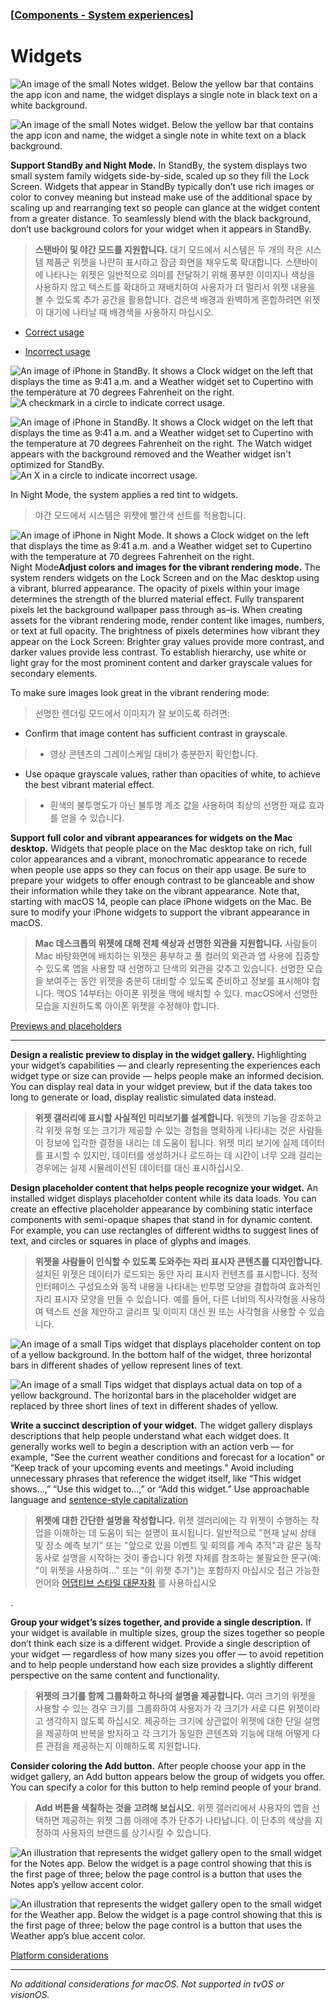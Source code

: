 ### [[Components - System experiences](./translated-human-interface-guidelines-markdown/components/system-experiences.md)]  
  
# **Widgets**  



![An image of the small Notes widget. Below the yellow bar that contains the app icon and name, the widget displays a single note in black text on a white background.](https://docs-assets.developer.apple.com/published/0fb7093d499f2152926c4f6143786f53/notes-small-light@2x.png)



![An image of the small Notes widget. Below the yellow bar that contains the app icon and name, the widget a single note in white text on a black background.](https://docs-assets.developer.apple.com/published/d6644cc54f9ab3bfcd3f689f3170fc76/notes-small-dark@2x.png)



**Support StandBy and Night Mode.** In StandBy, the system displays two small system family widgets side-by-side, scaled up so they fill the Lock Screen. Widgets that appear in StandBy typically don’t use rich images or color to convey meaning but instead make use of the additional space by scaling up and rearranging text so people can glance at the widget content from a greater distance. To seamlessly blend with the black background, don’t use background colors for your widget when it appears in StandBy.

> **스탠바이 및 야간 모드를 지원합니다.** 대기 모드에서 시스템은 두 개의 작은 시스템 제품군 위젯을 나란히 표시하고 잠금 화면을 채우도록 확대합니다. 스탠바이에 나타나는 위젯은 일반적으로 의미를 전달하기 위해 풍부한 이미지나 색상을 사용하지 않고 텍스트를 확대하고 재배치하여 사용자가 더 멀리서 위젯 내용을 볼 수 있도록 추가 공간을 활용합니다. 검은색 배경과 완벽하게 혼합하려면 위젯이 대기에 나타날 때 배경색을 사용하지 마십시오.
>



* [Correct usage](#)

* [Incorrect usage](#)

![An image of iPhone in StandBy. It shows a Clock widget on the left that displays the time as 9:41 a.m. and a Weather widget set to Cupertino with the temperature at 70 degrees Fahrenheit on the right.](https://docs-assets.developer.apple.com/published/b45b626f06315aa7ecee84d57851b3b8/removed-background@2x.png)![A checkmark in a circle to indicate correct usage.](https://docs-assets.developer.apple.com/published/88662da92338267bb64cd2275c84e484/checkmark@2x.png)



![An image of iPhone in StandBy. It shows a Clock widget on the left that displays the time as 9:41 a.m. and a Weather widget set to Cupertino with the temperature at 70 degrees Fahrenheit on the right. The Watch widget appears with the background removed and the Weather widget isn't optimized for StandBy.](https://docs-assets.developer.apple.com/published/a3770022b9c5348dca2ab246e1809da6/with-background@2x.png)![An X in a circle to indicate incorrect usage.](https://docs-assets.developer.apple.com/published/209f6f0fc8ad99d9bf59e12d82d06584/crossout@2x.png)



In Night Mode, the system applies a red tint to widgets.

> 야간 모드에서 시스템은 위젯에 빨간색 선트를 적용합니다.
>



![An image of iPhone in Night Mode. It shows a Clock widget on the left that displays the time as 9:41 a.m. and a Weather widget set to Cupertino with the temperature at 70 degrees Fahrenheit on the right.](https://docs-assets.developer.apple.com/published/5742993fb79cf715b9b0dbe799de708a/widgets-night-mode@2x.png)Night Mode**Adjust colors and images for the vibrant rendering mode.** The system renders widgets on the Lock Screen and on the Mac desktop using a vibrant, blurred appearance. The opacity of pixels within your image determines the strength of the blurred material effect. Fully transparent pixels let the background wallpaper pass through as–is. When creating assets for the vibrant rendering mode, render content like images, numbers, or text at full opacity. The brightness of pixels determines how vibrant they appear on the Lock Screen: Brighter gray values provide more contrast, and darker values provide less contrast. To establish hierarchy, use white or light gray for the most prominent content and darker grayscale values for secondary elements.



To make sure images look great in the vibrant rendering mode:

> 선명한 렌더링 모드에서 이미지가 잘 보이도록 하려면:
>



* Confirm that image content has sufficient contrast in grayscale.

> * 영상 콘텐츠의 그레이스케일 대비가 충분한지 확인합니다.
>

* Use opaque grayscale values, rather than opacities of white, to achieve the best vibrant material effect.

> * 흰색의 불투명도가 아닌 불투명 계조 값을 사용하여 최상의 선명한 재료 효과를 얻을 수 있습니다.
>



**Support full color and vibrant appearances for widgets on the Mac desktop.** Widgets that people place on the Mac desktop take on rich, full color appearances and a vibrant, monochromatic appearance to recede when people use apps so they can focus on their app usage. Be sure to prepare your widgets to offer enough contrast to be glanceable and show their information while they take on the vibrant appearance. Note that, starting with macOS 14, people can place iPhone widgets on the Mac. Be sure to modify your iPhone widgets to support the vibrant appearance in macOS.

> **Mac 데스크톱의 위젯에 대해 전체 색상과 선명한 외관을 지원합니다.** 사람들이 Mac 바탕화면에 배치하는 위젯은 풍부하고 풀 컬러의 외관과 앱 사용에 집중할 수 있도록 앱을 사용할 때 선명하고 단색의 외관을 갖추고 있습니다. 선명한 모습을 보여주는 동안 위젯을 충분히 대비할 수 있도록 준비하고 정보를 표시해야 합니다. 맥OS 14부터는 아이폰 위젯을 맥에 배치할 수 있다. macOS에서 선명한 모습을 지원하도록 아이폰 위젯을 수정해야 합니다.
>



[Previews and placeholders](/design/human-interface-guidelines/widgets#Previews-and-placeholders)

-------------------------------------------------------------------------------------------------



**Design a realistic preview to display in the widget gallery.** Highlighting your widget’s capabilities — and clearly representing the experiences each widget type or size can provide — helps people make an informed decision. You can display real data in your widget preview, but if the data takes too long to generate or load, display realistic simulated data instead.

> **위젯 갤러리에 표시할 사실적인 미리보기를 설계합니다.** 위젯의 기능을 강조하고 각 위젯 유형 또는 크기가 제공할 수 있는 경험을 명확하게 나타내는 것은 사람들이 정보에 입각한 결정을 내리는 데 도움이 됩니다. 위젯 미리 보기에 실제 데이터를 표시할 수 있지만, 데이터를 생성하거나 로드하는 데 시간이 너무 오래 걸리는 경우에는 실제 시뮬레이션된 데이터를 대신 표시하십시오.
>



**Design placeholder content that helps people recognize your widget.** An installed widget displays placeholder content while its data loads. You can create an effective placeholder appearance by combining static interface components with semi-opaque shapes that stand in for dynamic content. For example, you can use rectangles of different widths to suggest lines of text, and circles or squares in place of glyphs and images.

> **위젯을 사람들이 인식할 수 있도록 도와주는 자리 표시자 콘텐츠를 디자인합니다.** 설치된 위젯은 데이터가 로드되는 동안 자리 표시자 컨텐츠를 표시합니다. 정적 인터페이스 구성요소와 동적 내용을 나타내는 반투명 모양을 결합하여 효과적인 자리 표시자 모양을 만들 수 있습니다. 예를 들어, 다른 너비의 직사각형을 사용하여 텍스트 선을 제안하고 글리프 및 이미지 대신 원 또는 사각형을 사용할 수 있습니다.
>



![An image of a small Tips widget that displays placeholder content on top of a yellow background. In the bottom half of the widget, three horizontal bars in different shades of yellow represent lines of text.](https://docs-assets.developer.apple.com/published/58159b6d0c63c30d5a93fe9842fbe93d/tips-placeholder@2x.png)



![An image of a small Tips widget that displays actual data on top of a yellow background. The horizontal bars in the placeholder widget are replaced by three short lines of text in different shades of yellow.](https://docs-assets.developer.apple.com/published/c346b25f7fc0ec1d084d3b9db6dce4ce/tips@2x.png)



**Write a succinct description of your widget.** The widget gallery displays descriptions that help people understand what each widget does. It generally works well to begin a description with an action verb — for example, “See the current weather conditions and forecast for a location” or “Keep track of your upcoming events and meetings.” Avoid including unnecessary phrases that reference the widget itself, like “This widget shows…,” “Use this widget to…,” or “Add this widget.” Use approachable language and [sentence-style capitalization](https://support.apple.com/guide/applestyleguide/c-apsgb744e4a3/web#apdca93e113f1d64)

> **위젯에 대한 간단한 설명을 작성합니다.** 위젯 갤러리에는 각 위젯이 수행하는 작업을 이해하는 데 도움이 되는 설명이 표시됩니다. 일반적으로 "현재 날씨 상태 및 장소 예측 보기" 또는 "앞으로 있을 이벤트 및 회의를 계속 추적"과 같은 동작 동사로 설명을 시작하는 것이 좋습니다 위젯 자체를 참조하는 불필요한 문구(예: "이 위젯을 사용하여..." 또는 "이 위젯 추가")는 포함하지 마십시오 접근 가능한 언어와 [어댑티브 스타일 대문자화](https://support.apple.com/guide/applestyleguide/c-apsgb744e4a3/web#apdca93e113f1d64) 를 사용하십시오
>

.



**Group your widget’s sizes together, and provide a single description.** If your widget is available in multiple sizes, group the sizes together so people don’t think each size is a different widget. Provide a single description of your widget — regardless of how many sizes you offer — to avoid repetition and to help people understand how each size provides a slightly different perspective on the same content and functionality.

> **위젯의 크기를 함께 그룹화하고 하나의 설명을 제공합니다.** 여러 크기의 위젯을 사용할 수 있는 경우 크기를 그룹화하여 사용자가 각 크기가 서로 다른 위젯이라고 생각하지 않도록 하십시오. 제공하는 크기에 상관없이 위젯에 대한 단일 설명을 제공하여 반복을 방지하고 각 크기가 동일한 콘텐츠와 기능에 대해 어떻게 다른 관점을 제공하는지 이해하도록 지원합니다.
>



**Consider coloring the Add button.** After people choose your app in the widget gallery, an Add button appears below the group of widgets you offer. You can specify a color for this button to help remind people of your brand.

> **Add 버튼을 색칠하는 것을 고려해 보십시오.** 위젯 갤러리에서 사용자의 앱을 선택하면 제공하는 위젯 그룹 아래에 추가 단추가 나타납니다. 이 단추의 색상을 지정하여 사용자의 브랜드를 상기시킬 수 있습니다.
>



![An illustration that represents the widget gallery open to the small widget for the Notes app. Below the widget is a page control showing that this is the first page of three; below the page control is a button that uses the Notes app’s yellow accent color.](https://docs-assets.developer.apple.com/published/0676d2342d1dfc1b2e7101a6ba621063/add-button-custom-color-1@2x.png)



![An illustration that represents the widget gallery open to the small widget for the Weather app. Below the widget is a page control showing that this is the first page of three; below the page control is a button that uses the Weather app’s blue accent color.](https://docs-assets.developer.apple.com/published/7f90fe184f20b46fd1afab61bd736592/add-button-custom-color-2@2x.png)



[Platform considerations](/design/human-interface-guidelines/widgets#Platform-considerations)

---------------------------------------------------------------------------------------------



*No additional considerations for macOS. Not supported in tvOS or visionOS.*

